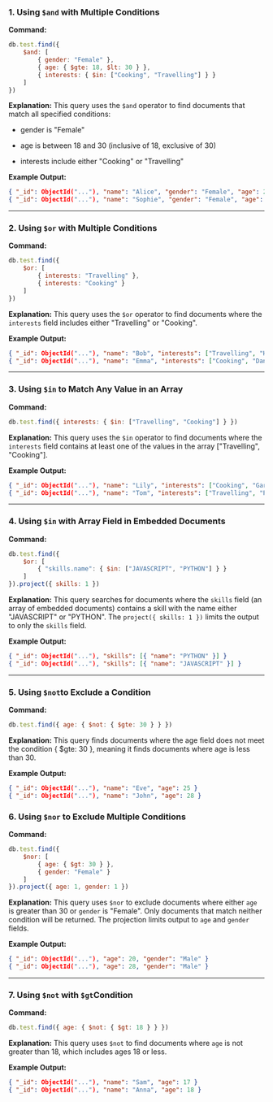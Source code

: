 ### 1. Using `$and` with Multiple Conditions

**Command:**

```js
db.test.find({
    $and: [
        { gender: "Female" },
        { age: { $gte: 18, $lt: 30 } },
        { interests: { $in: ["Cooking", "Travelling"] } }
    ]
})
```

**Explanation:** This query uses the `$and` operator to find documents that match all specified conditions:

- gender is "Female"

- age is between 18 and 30 (inclusive of 18, exclusive of 30)

- interests include either "Cooking" or "Travelling"

**Example Output:**

```json
{ "_id": ObjectId("..."), "name": "Alice", "gender": "Female", "age": 25, "interests": ["Cooking", "Reading"] }
{ "_id": ObjectId("..."), "name": "Sophie", "gender": "Female", "age": 22, "interests": ["Travelling", "Music"] }
```

---

### 2. Using `$or` with Multiple Conditions

**Command:**

```js
db.test.find({
    $or: [
        { interests: "Travelling" },
        { interests: "Cooking" }
    ]
})
```

**Explanation:** This query uses the `$or` operator to find documents where the `interests` field includes either "Travelling" or "Cooking".

**Example Output:**

```json
{ "_id": ObjectId("..."), "name": "Bob", "interests": ["Travelling", "Hiking"] }
{ "_id": ObjectId("..."), "name": "Emma", "interests": ["Cooking", "Dancing"] }
```

---

### 3. Using `$in` to Match Any Value in an Array

**Command:**

```js
db.test.find({ interests: { $in: ["Travelling", "Cooking"] } })
```

**Explanation:** This query uses the `$in` operator to find documents where the `interests` field contains at least one of the values in the array ["Travelling", "Cooking"].

**Example Output:**

```json
{ "_id": ObjectId("..."), "name": "Lily", "interests": ["Cooking", "Gardening"] }
{ "_id": ObjectId("..."), "name": "Tom", "interests": ["Travelling", "Photography"] }
```

---

### 4. Using `$in` with Array Field in Embedded Documents

**Command:**

```js
db.test.find({
    $or: [
        { "skills.name": { $in: ["JAVASCRIPT", "PYTHON"] } }
    ]
}).project({ skills: 1 })
```


**Explanation:** This query searches for documents where the `skills` field (an array of embedded documents) contains a skill with the name either "JAVASCRIPT" or "PYTHON". The `project({ skills: 1 })` limits the output to only the `skills` field.

**Example Output:**

```json
{ "_id": ObjectId("..."), "skills": [{ "name": "PYTHON" }] }
{ "_id": ObjectId("..."), "skills": [{ "name": "JAVASCRIPT" }] }
```

---

### 5. Using `$not`to Exclude a Condition

**Command:**

```js
db.test.find({ age: { $not: { $gte: 30 } } })
```

**Explanation:** This query finds documents where the age field does not meet the condition { $gte: 30 }, meaning it finds documents where age is less than 30.

**Example Output:**

```json
{ "_id": ObjectId("..."), "name": "Eve", "age": 25 }
{ "_id": ObjectId("..."), "name": "John", "age": 28 }
```

### 6. Using `$nor` to Exclude Multiple Conditions

**Command:**

```js
db.test.find({
    $nor: [
        { age: { $gt: 30 } },
        { gender: "Female" }
    ]
}).project({ age: 1, gender: 1 })
```

**Explanation:** This query uses `$nor` to exclude documents where either `age` is greater than 30 or `gender` is "Female". Only documents that match neither condition will be returned. The projection limits output to `age` and `gender` fields.

**Example Output:**


```json
{ "_id": ObjectId("..."), "age": 20, "gender": "Male" }
{ "_id": ObjectId("..."), "age": 28, "gender": "Male" }
```

---

### 7. Using `$not` with `$gt`Condition

**Command:**

```js
db.test.find({ age: { $not: { $gt: 18 } } })
```

**Explanation:** This query uses `$not` to find documents where `age` is not greater than 18, which includes ages 18 or less.

**Example Output:**

```json
{ "_id": ObjectId("..."), "name": "Sam", "age": 17 }
{ "_id": ObjectId("..."), "name": "Anna", "age": 18 }
```